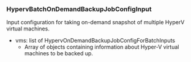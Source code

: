 ### HypervBatchOnDemandBackupJobConfigInput
Input configuration for taking on-demand snapshot of multiple HyperV virtual machines.

- vms: list of HypervOnDemandBackupJobConfigForBatchInputs
  - Array of objects containing information about Hyper-V virtual machines to be backed up.
